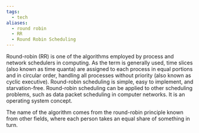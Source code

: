 ```yaml
---
tags:
  - tech
aliases:
  - round robin
  - RR
  - Round Robin Scheduling
---
```

Round-robin (RR) is one of the algorithms employed by process and network schedulers in computing.
As the term is generally used, time slices (also known as time quanta) are assigned to each process in equal portions and in circular order, handling all processes without priority (also known as cyclic executive).
Round-robin scheduling is simple, easy to implement, and starvation-free.
Round-robin scheduling can be applied to other scheduling problems, such as data packet scheduling in computer networks. 
It is an operating system concept.

The name of the algorithm comes from the round-robin principle known from other fields, where each person takes an equal share of something in turn.